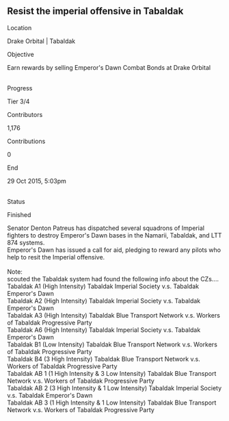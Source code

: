 ## Resist the imperial offensive in Tabaldak

Location

Drake Orbital \| Tabaldak

Objective

Earn rewards by selling Emperor\'s Dawn Combat Bonds at Drake Orbital

\
Progress

Tier 3/4

Contributors

1,176

Contributions

0

End

29 Oct 2015, 5:03pm

\
Status

Finished

Senator Denton Patreus has dispatched several squadrons of Imperial
fighters to destroy Emperor\'s Dawn bases in the Namarii, Tabaldak, and
LTT 874 systems.\
Emperor\'s Dawn has issued a call for aid, pledging to reward any pilots
who help to resit the Imperial offensive.\
\
Note:\
scouted the Tabaldak system had found the following info about the
CZs....\
Tabaldak A1 (High Intensity) Tabaldak Imperial Society v.s. Tabaldak
Emperor\'s Dawn\
Tabaldak A2 (High Intensity) Tabaldak Imperial Society v.s. Tabaldak
Emperor\'s Dawn\
Tabaldak A3 (High Intensity) Tabaldak Blue Transport Network v.s.
Workers of Tabaldak Progressive Party\
Tabaldak A6 (High Intensity) Tabaldak Imperial Society v.s. Tabaldak
Emperor\'s Dawn\
Tabaldak B1 (Low Intensity) Tabaldak Blue Transport Network v.s. Workers
of Tabaldak Progressive Party\
Tabaldak B4 (3 High Intensity) Tabaldak Blue Transport Network v.s.
Workers of Tabaldak Progressive Party\
Tabaldak AB 1 (1 High Intensity & 3 Low Intensity) Tabaldak Blue
Transport Network v.s. Workers of Tabaldak Progressive Party\
Tabaldak AB 2 (3 High Intensity & 1 Low Intensity) Tabaldak Imperial
Society v.s. Tabaldak Emperor\'s Dawn\
Tabaldak AB 3 (1 High Intensity & 1 Low Intensity) Tabaldak Blue
Transport Network v.s. Workers of Tabaldak Progressive Party
